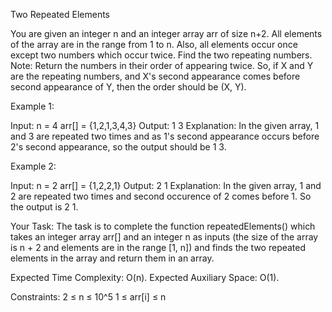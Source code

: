 Two Repeated Elements

You are given an integer n and an integer array arr of size n+2. All elements of the array are in the range from 1 to n. Also, all elements occur once except two numbers which occur twice. Find the two repeating numbers.
Note: Return the numbers in their order of appearing twice. So, if X and Y are the repeating numbers, and X's second appearance comes before second appearance of Y, then the order should be (X, Y).

Example 1:

Input:
n = 4
arr[] = {1,2,1,3,4,3}
Output: 
1 3
Explanation: 
In the given array, 1 and 3 are repeated two times and as 1's second appearance occurs before 2's second appearance, so the output should be 1 3.


Example 2:

Input:
n = 2
arr[] = {1,2,2,1}
Output: 
2 1
Explanation: 
In the given array, 1 and 2 are repeated two times and second occurence of 2 comes before 1. So the output is 2 1.


Your Task:
The task is to complete the function repeatedElements() which takes an integer array arr[] and an integer n as inputs (the size of the array is n + 2 and elements are in the range [1, n]) and finds the two repeated elements in the array and return them in an array.

Expected Time Complexity: O(n).
Expected Auxiliary Space: O(1). 

Constraints:
2 ≤ n ≤ 10^5
1 ≤ arr[i] ≤ n